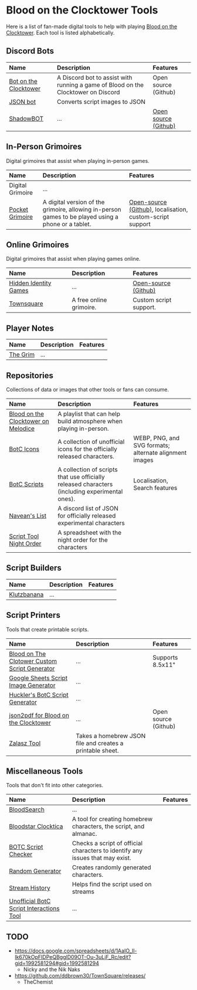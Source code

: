 # Blood on the Clocktower Tools

Here is a list of fan-made digital tools to help with playing [Blood on the Clocktower](https://bloodontheclocktower.com/). Each tool is listed alphabetically.

## Discord Bots

| Name | Description | Features |
|:---|:---|:---|
| [Bot on the Clocktower](https://github.com/lilserf/bot-on-the-clocktower) | A Discord bot to assist with running a game of Blood on the Clocktower on Discord | Open source (Github) |
| [JSON bot](https://discord.com/oauth2/authorize?client_id=1258709289850241084&permissions=3072&integration_type=0&scope=bot) | Converts script images to JSON | |
| [ShadowBOT](https://github.com/ZaxVaxZ/ShadowBOT) | ... | [Open source (Github)](https://github.com/ZaxVaxZ/ShadowBOT) |

## In-Person Grimoires

Digital grimoires that assist when playing in-person games.

| Name | Description | Features |
|:---|:---|:---|
| Digital Grimoire | ... | |
| [Pocket Grimoire](https://pocketgrimoire.co.uk/) | A digital version of the grimoire, allowing in-person games to be played using a phone or a tablet. | [Open-source (Github)](https://github.com/Skateside/pocket-grimoire), localisation, custom-script support |

## Online Grimoires

Digital grimoires that assist when playing games online.

| Name | Description | Features |
|:---|:---|:---|
| [Hidden Identity Games](https://hidden-identity.games/) | ... | [Open-source (Github)](https://github.com/Hidden-Identity-Games/blood-on-the-clocktower) |
| [Townsquare](https://clocktower.live/) | A free online grimoire. | Custom script support. |

## Player Notes

| Name | Description | Features |
|:---|:---|:---|
| [The Grim](https://the-grim.netlify.app/) | ... | |

## Repositories

Collections of data or images that other tools or fans can consume.

| Name | Description | Features |
|:---|:---|:---|
| [Blood on the Clocktower on Melodice](https://melodice.org/playlist/blood-on-the-clocktower-2022/) | A playlist that can help build atmosphere when playing in-person. | |
| [BotC Icons](https://github.com/tomozbot/botc-icons) | A collection of unofficial icons for the officially released characters. | WEBP, PNG, and SVG formats; alternate alignment images |
| [BotC Scripts](https://botcscripts.com/) | A collection of scripts that use officially released characters (including experimental ones). | Localisation, Search features |
| [Navean's List](https://discord.com/channels/569683781800296501/708509594758152203/1110054909593796648) | A discord list of JSON for officially released experimental characters | |
| [Script Tool Night Order](https://docs.google.com/spreadsheets/d/1vCwi17VMGjOdwi8sHoGxoNKQ7tzxocYwyyVYu0jlxHE/edit?gid=0#gid=0) | A spreadsheet with the night order for the characters | |

## Script Builders

| Name | Description | Features |
|:---|:---|:---|
| [Klutzbanana](https://klutzbanana.com/builder) | ... | |

## Script Printers

Tools that create printable scripts.

| Name | Description | Features |
|:---|:---|:---|
| [Blood on The Clotower Custom Script Generator](https://github.com/LectronPusher/botc-custom-script-generator) | ... | Supports 8.5x11" |
| [Google Sheets Script Image Generator](https://docs.google.com/spreadsheets/d/16Z5APX8n9yQPuI8ztSR7US_PP25qcpNopEW8MeQdZk8/edit?usp=sharing) | ... | |
| [Huckler's BotC Script Generator](https://botcscriptmaker.eastus.cloudapp.azure.com/) | ... | |
| [json2pdf for Blood on the Clocktower](https://github.com/chizmeeple/botc-custom-script-json2pdf) | ... | Open source (Github) |
| [Zalasz Tool](https://botc-homebrew-script.vercel.app/) | Takes a homebrew JSON file and creates a printable sheet. | |

## Miscellaneous Tools

Tools that don't fit into other categories.

| Name | Description | Features |
|:---|:---|:---|
| [BloodSearch](https://botc.pikcube.com/) | ... | |
| [Bloodstar Clocktica](https://www.bloodstar.xyz/) | A tool for creating homebrew characters, the script, and almanac. | |
| [BOTC Script Checker](https://botcscriptcheck.github.io/) | Checks a script of official characters to identify any issues that may exist. | |
| [Random Generator](https://robson.plus/botc-generator/) | Creates randomly generated characters. | |
| [Stream History](https://botc-streams.darragh.dev/) | Helps find the script used on streams | |
| [Unofficial BotC Script Interactions Tool](https://lecodex.github.io/botc-interactions/) | ... | |

## TODO

- https://docs.google.com/spreadsheets/d/1AaIO_Il-lk670kOpFIDPeQBgglD09OT-Ou-3uLjF_Rc/edit?gid=1992581294#gid=1992581294
	- Nicky and the Nik Naks
- https://github.com/ddbrown30/TownSquare/releases/
	- TheChemist
